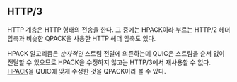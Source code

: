 <!--
## HTTP/3

The HTTP layer does HTTP-style transports, including HTTP header compression
using QPACK - which is similar to the HTTP/2 compression named HPACK.

The HPACK algorithm depends on an *ordered* delivery of streams so it was not
possible to reuse it for HTTP/3 without modifications since QUIC offers
streams that can be delivered out of order. QPACK can be seen as the
QUIC-adapted version of [HPACK](https://httpwg.org/specs/rfc7541.html).
-->

## HTTP/3

HTTP 계층은 HTTP 형태의 전송을 한다. 그 중에는 HPACK이라 부르는 HTTP/2 헤더 압축과
비슷한 QPACK을 사용한 HTTP 헤더 압축도 있다.

HPACK 알고리즘은 *순차적인* 스트림 전달에 의존하는데 QUIC은 스트림을 순서 없이
전달할 수 있으므로 HPACK을 수정하지 않고는 HTTP/3에서 재사용할 수 없다. [HPACK](https://httpwg.org/specs/rfc7541.html)을
QUIC에 맞게 수정한 것을 QPACK이라 볼 수 있다.
